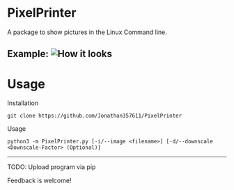 # PixelPrinter


A package to show pictures in the Linux Command line.

Example:
![How it looks](https://preview.redd.it/vky5mxo5upo71.png?width=1366&format=png&auto=webp&s=3fe86d125c6a16ef7699e572fee9ca91342da2dd)
---

# Usage

Installation
````shell
git clone https://github.com/Jonathan357611/PixelPrinter
````

Usage
````shell
python3 -m PixelPrinter.py [-i/--image <filename>] [-d/--downscale <Downscale-Factor> (Optional)]
````

---

TODO: Upload program via pip

Feedback is welcome!